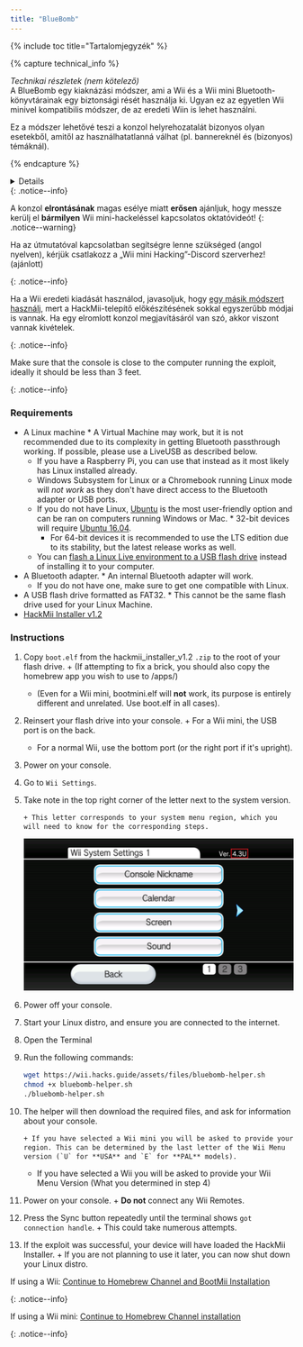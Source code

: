 ```yaml
---
title: "BlueBomb"
---
```


{% include toc title="Tartalomjegyzék" %}

{% capture technical_info %}
<summary><em>Technikai részletek (nem kötelező)</em></summary> A BlueBomb egy kiaknázási módszer, ami a Wii és a Wii mini Bluetooth-könyvtárainak egy biztonsági rését használja ki. Ugyan ez az egyetlen Wii minivel kompatibilis módszer, de az eredeti Wiin is lehet használni.

Ez a módszer lehetővé teszi a konzol helyrehozatalát bizonyos olyan esetekből, amitől az használhatatlanná válhat (pl. bannereknél és (bizonyos) témáknál).

{% endcapture %}
<details>{{ technical_info | markdownify }}</details>
{: .notice--info}

A konzol **elrontásának** magas esélye miatt **erősen** ajánljuk, hogy messze kerülj el **bármilyen** Wii mini-hackeléssel kapcsolatos oktatóvideót!
{: .notice--warning}

Ha az útmutatóval kapcsolatban segítségre lenne szükséged (angol nyelven), kérjük
csatlakozz a „Wii mini Hacking”-Discord szerverhez! (ajánlott) </p> 

{: .notice--info}

Ha a Wii eredeti kiadását használod, javasoljuk, hogy [egy másik módszert használj](get-started), mert a HackMii-telepítő előkészítésének sokkal egyszerűbb módjai is vannak. Ha egy elromlott konzol megjavításáról van szó, akkor viszont vannak kivételek. 

{: .notice--info}

Make sure that the console is close to the computer running the exploit, ideally it should be less than 3 feet. 

{: .notice--info}



### Requirements

* A Linux machine 
      * A Virtual Machine may work, but it is not recommended due to its complexity in getting Bluetooth passthrough working. If possible, please use a LiveUSB as described below.
    * If you have a Raspberry Pi, you can use that instead as it most likely has Linux installed already.
    * Windows Subsystem for Linux or a Chromebook running Linux mode will *not work* as they don't have direct access to the Bluetooth adapter or USB ports.
    * If you do not have Linux, [Ubuntu](https://ubuntu.com/download/desktop) is the most user-friendly option and can be ran on computers running Windows or Mac. 
              * 32-bit devices will require [Ubuntu 16.04](http://releases.ubuntu.com/16.04/).
        * For 64-bit devices it is recommended to use the LTS edition due to its stability, but the latest release works as well.
    * You can [flash a Linux Live environment to a USB flash drive](https://ubuntu.com/tutorials/tutorial-create-a-usb-stick-on-windows#1-overview) instead of installing it to your computer.
* A Bluetooth adapter. 
      * An internal Bluetooth adapter will work.
    * If you do not have one, make sure to get one compatible with Linux.
* A USB flash drive formatted as FAT32. 
      * This cannot be the same flash drive used for your Linux Machine.
* [HackMii Installer v1.2](https://bootmii.org/download/)



### Instructions

1. Copy `boot.elf` from the hackmii_installer_v1.2 `.zip` to the root of your flash drive. 
       + (If attempting to fix a brick, you should also copy the homebrew app you wish to use to /apps/)
    + (Even for a Wii mini, bootmini.elf will **not** work, its purpose is entirely different and unrelated. Use boot.elf in all cases).
1. Reinsert your flash drive into your console. 
       + For a Wii mini, the USB port is on the back.
    + For a normal Wii, use the bottom port (or the right port if it's upright).
1. Power on your console.
1. Go to `Wii Settings`.
1. Take note in the top right corner of the letter next to the system version.
   
       + This letter corresponds to your system menu region, which you will need to know for the corresponding steps.
      
      ![](/images/wii/SystemMenuVersion.png)

1. Power off your console.

1. Start your Linux distro, and ensure you are connected to the internet.
1. Open the Terminal
1. Run the following commands: 
   
   

    ```bash
    wget https://wii.hacks.guide/assets/files/bluebomb-helper.sh
    chmod +x bluebomb-helper.sh
    ./bluebomb-helper.sh
    ```


1. The helper will then download the required files, and ask for information about your console.
   
       + If you have selected a Wii mini you will be asked to provide your region. This can be determined by the last letter of the Wii Menu version (`U` for **USA** and `E` for **PAL** models).
    + If you have selected a Wii you will be asked to provide your Wii Menu Version (What you determined in step 4)
1. Power on your console. 
       + **Do not** connect any Wii Remotes.
1. Press the Sync button repeatedly until the terminal shows `got connection handle`. 
       + This could take numerous attempts.
1. If the exploit was successful, your device will have loaded the HackMii Installer. 
       + If you are not planning to use it later, you can now shut down your Linux distro.

If using a Wii: [Continue to Homebrew Channel and BootMii Installation](hbc)<br> 

{: .notice--info}

If using a Wii mini: [Continue to Homebrew Channel installation](hbc-mini) 

{: .notice--info}
